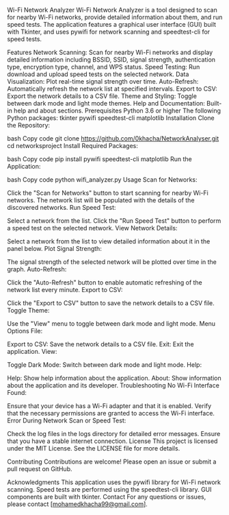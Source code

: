 Wi-Fi Network Analyzer
Wi-Fi Network Analyzer is a tool designed to scan for nearby Wi-Fi networks, provide detailed information about them, and run speed tests. The application features a graphical user interface (GUI) built with Tkinter, and uses pywifi for network scanning and speedtest-cli for speed tests.

Features
Network Scanning: Scan for nearby Wi-Fi networks and display detailed information including BSSID, SSID, signal strength, authentication type, encryption type, channel, and WPS status.
Speed Testing: Run download and upload speed tests on the selected network.
Data Visualization: Plot real-time signal strength over time.
Auto-Refresh: Automatically refresh the network list at specified intervals.
Export to CSV: Export the network details to a CSV file.
Theme and Styling: Toggle between dark mode and light mode themes.
Help and Documentation: Built-in help and about sections.
Prerequisites
Python 3.6 or higher
The following Python packages:
tkinter
pywifi
speedtest-cli
matplotlib
Installation
Clone the Repository:

bash
Copy code
git clone https://github.com/0khacha/NetworkAnalyser.git
cd networksproject
Install Required Packages:

bash
Copy code
pip install pywifi speedtest-cli matplotlib
Run the Application:

bash
Copy code
python wifi_analyzer.py
Usage
Scan for Networks:

Click the "Scan for Networks" button to start scanning for nearby Wi-Fi networks.
The network list will be populated with the details of the discovered networks.
Run Speed Test:

Select a network from the list.
Click the "Run Speed Test" button to perform a speed test on the selected network.
View Network Details:

Select a network from the list to view detailed information about it in the panel below.
Plot Signal Strength:

The signal strength of the selected network will be plotted over time in the graph.
Auto-Refresh:

Click the "Auto-Refresh" button to enable automatic refreshing of the network list every minute.
Export to CSV:

Click the "Export to CSV" button to save the network details to a CSV file.
Toggle Theme:

Use the "View" menu to toggle between dark mode and light mode.
Menu Options
File:

Export to CSV: Save the network details to a CSV file.
Exit: Exit the application.
View:

Toggle Dark Mode: Switch between dark mode and light mode.
Help:

Help: Show help information about the application.
About: Show information about the application and its developer.
Troubleshooting
No Wi-Fi Interface Found:

Ensure that your device has a Wi-Fi adapter and that it is enabled.
Verify that the necessary permissions are granted to access the Wi-Fi interface.
Error During Network Scan or Speed Test:

Check the log files in the logs directory for detailed error messages.
Ensure that you have a stable internet connection.
License
This project is licensed under the MIT License. See the LICENSE file for more details.

Contributing
Contributions are welcome! Please open an issue or submit a pull request on GitHub.

Acknowledgments
This application uses the pywifi library for Wi-Fi network scanning.
Speed tests are performed using the speedtest-cli library.
GUI components are built with tkinter.
Contact
For any questions or issues, please contact [mohamedkhacha99@gmail.com].
